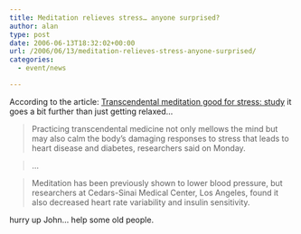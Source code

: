 ```yaml
---
title: Meditation relieves stress… anyone surprised?
author: alan
type: post
date: 2006-06-13T18:32:02+00:00
url: /2006/06/13/meditation-relieves-stress-anyone-surprised/
categories:
  - event/news

---
```

According to the article: [Transcendental meditation good for stress: study][1] it goes a bit further than just getting relaxed&#8230;

> Practicing transcendental medicine not only mellows the mind but may also calm the body&#8217;s damaging responses to stress that leads to heart disease and diabetes, researchers said on Monday.

> &#8230;

> Meditation has been previously shown to lower blood pressure, but researchers at Cedars-Sinai Medical Center, Los Angeles, found it also decreased heart rate variability and insulin sensitivity.

hurry up John&#8230; help some old people.


 [1]: http://go.reuters.com/newsArticle.jhtml?type=oddlyEnoughNews&storyID=12513933&src=rss/oddlyEnoughNews "article"
